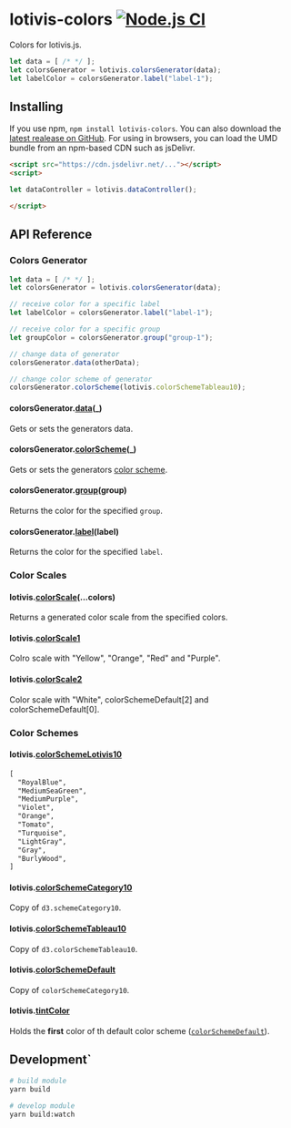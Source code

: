 # lotivis-colors [![Node.js CI](https://github.com/lukasdanckwerth/lotivis-colors/actions/workflows/node.js.yml/badge.svg?branch=main)](https://github.com/lukasdanckwerth/lotivis-colors/actions/workflows/node.js.yml)

Colors for lotivis.js.

```js
let data = [ /* */ ];
let colorsGenerator = lotivis.colorsGenerator(data);
let labelColor = colorsGenerator.label("label-1");
```

## Installing

If you use npm, `npm install lotivis-colors`. You can also download the [latest realease on GitHub](https://github.com/lukasdanckwerth/lotivis-colors/releases/latest). For using in browsers, you can load the UMD bundle from an npm-based CDN such as jsDelivr.

```html
<script src="https://cdn.jsdelivr.net/..."></script>
<script>

let dataController = lotivis.dataController();

</script>

```

## API Reference

### Colors Generator

```js
let data = [ /* */ ];
let colorsGenerator = lotivis.colorsGenerator(data);

// receive color for a specific label
let labelColor = colorsGenerator.label("label-1");

// receive color for a specific group
let groupColor = colorsGenerator.group("group-1");

// change data of generator
colorsGenerator.data(otherData);

// change color scheme of generator
colorsGenerator.colorScheme(lotivis.colorSchemeTableau10);
```

#### colorsGenerator.**[data](./src/generator.js)**(_)

Gets or sets the generators data.

#### colorsGenerator.**[colorScheme](./src/generator.js)**(_)

Gets or sets the generators [color scheme](#color-schemes).

#### colorsGenerator.**[group](./src/generator.js)**(group)

Returns the color for the specified `group`.

#### colorsGenerator.**[label](./src/generator.js)**(label)

Returns the color for the specified `label`.

### Color Scales

#### lotivis.**[colorScale](./src/scales.js)**(...colors)

Returns a generated color scale from the specified colors.

#### lotivis.**[colorScale1](./src/schemes.js)**

Colro scale with "Yellow", "Orange", "Red" and "Purple".

#### lotivis.**[colorScale2](./src/schemes.js)**

Color scale with "White", colorSchemeDefault[2] and colorSchemeDefault[0].

### Color Schemes

#### lotivis.**[colorSchemeLotivis10](./src/schemes.js)**

```html
[
  "RoyalBlue",
  "MediumSeaGreen",
  "MediumPurple",
  "Violet",
  "Orange",
  "Tomato",
  "Turquoise",
  "LightGray",
  "Gray",
  "BurlyWood",
]
```

#### lotivis.**[colorSchemeCategory10](./src/schemes.js)**

Copy of `d3.schemeCategory10`.

#### lotivis.**[colorSchemeTableau10](./src/schemes.js)**

Copy of `d3.colorSchemeTableau10`.

#### lotivis.**[colorSchemeDefault](./src/schemes.js)**

Copy of `colorSchemeCategory10`.

#### lotivis.**[tintColor](./src/schemes.js)**

Holds the __first__ color of th default color scheme ([`colorSchemeDefault`](#lotiviscolorschemedefault)).

## Development`

```bash
# build module
yarn build

# develop module
yarn build:watch
```
